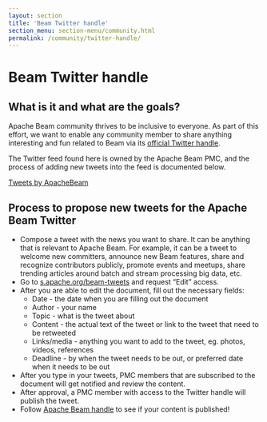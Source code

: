 ```yaml
---
layout: section
title: 'Beam Twitter handle'
section_menu: section-menu/community.html
permalink: /community/twitter-handle/
---
```

<!--
Licensed under the Apache License, Version 2.0 (the "License");
you may not use this file except in compliance with the License.
You may obtain a copy of the License at

http://www.apache.org/licenses/LICENSE-2.0

Unless required by applicable law or agreed to in writing, software
distributed under the License is distributed on an "AS IS" BASIS,
WITHOUT WARRANTIES OR CONDITIONS OF ANY KIND, either express or implied.
See the License for the specific language governing permissions and
limitations under the License.
-->
# Beam Twitter handle 
## What is it and what are the goals?
Apache Beam community thrives to be inclusive to everyone. As part of this effort, we want to enable any community member to share anything interesting and fun related to Beam via its [official Twitter handle](https://twitter.com/ApacheBeam).

The Twitter feed found here is owned by the Apache Beam PMC, and the process of adding new tweets into the feed is documented below.

<a class="twitter-timeline" data-lang="en" data-height="500" data-theme="light" data-link-color="#E95F28" href="https://twitter.com/ApacheBeam?ref_src=twsrc%5Etfw">Tweets by ApacheBeam</a> <script async src="https://platform.twitter.com/widgets.js" charset="utf-8"></script>

## Process to propose new tweets for the Apache Beam Twitter

- Compose a tweet with the news you want to share. It can be anything that is relevant to Apache Beam. For example, it can be a tweet to welcome new committers, announce new Beam features, share and recognize contributors publicly, promote events and meetups, share trending articles around batch and stream processing big data, etc.
- Go to [s.apache.org/beam-tweets](https://s.apache.org/beam-tweets) and request “Edit” access.
- After you are able to edit the document, fill out the necessary fields:
	- Date - the date when you are filling out the document
	- Author - your name
	- Topic - what is the tweet about
	- Content - the actual text of the tweet or link to the tweet that need to be retweeted
	- Links/media - anything you want to add to the tweet, eg. photos, videos, references
	- Deadline - by when the tweet needs to be out, or preferred date when it needs to be out 
- After you type in your tweets, PMC members that are subscribed to the document will get notified and review the content.
- After approval, a PMC member with access to the Twitter handle will publish the tweet.
- Follow [Apache Beam handle](https://twitter.com/ApacheBeam) to see if your content is published!
